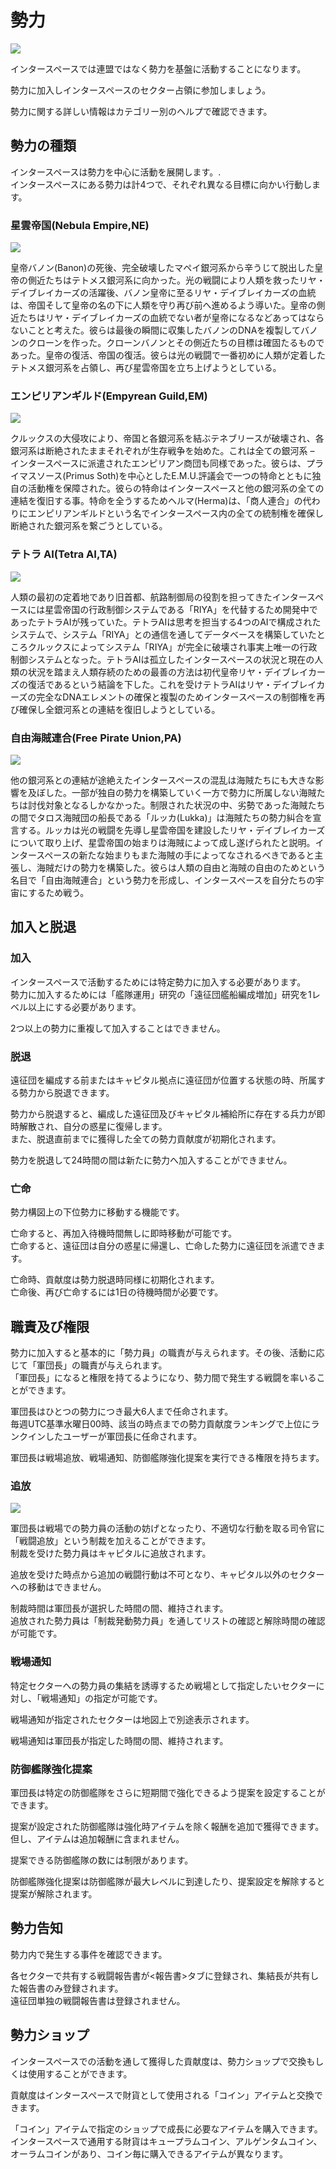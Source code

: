 # 勢力
![](https://d3bbxo4nelobc3.cloudfront.net/html/img/help/1705_01_fix.jpg)

インタースペースでは連盟ではなく勢力を基盤に活動することになります。

勢力に加入しインタースペースのセクター占領に参加しましょう。

勢力に関する詳しい情報はカテゴリー別のヘルプで確認できます。


## 勢力の種類

インタースペースは勢力を中心に活動を展開します。.<br>
インタースペースにある勢力は計4つで、それぞれ異なる目標に向かい行動します。

### 星雲帝国(Nebula Empire,NE)
![](https://d3bbxo4nelobc3.cloudfront.net/html/img/help/1705_02.jpg)

皇帝バノン(Banon)の死後、完全破壊したマペイ銀河系から辛うじて脱出した皇帝の側近たちはテトメス銀河系に向かった。光の戦闘により人類を救ったリヤ・デイブレイカーズの活躍後、バノン皇帝に至るリヤ・デイブレイカーズの血統は、帝国そして皇帝の名の下に人類を守り再び前へ進めるよう導いた。皇帝の側近たちはリヤ・デイブレイカーズの血統でない者が皇帝になるなどあってはならないことと考えた。彼らは最後の瞬間に収集したバノンのDNAを複製してバノンのクローンを作った。クローンバノンとその側近たちの目標は確固たるものであった。皇帝の復活、帝国の復活。彼らは光の戦闘で一番初めに人類が定着したテトメス銀河系を占領し、再び星雲帝国を立ち上げようとしている。


### エンピリアンギルド(Empyrean Guild,EM)
![](https://d3bbxo4nelobc3.cloudfront.net/html/img/help/1705_03.jpg)

クルックスの大侵攻により、帝国と各銀河系を結ぶテネブリースが破壊され、各銀河系は断絶されたままそれぞれが生存戦争を始めた。これは全ての銀河系 – インタースペースに派遣されたエンピリアン商団も同様であった。彼らは、プライマスソース(Primus Soth)を中心としたE.M.U.評議会で一つの特命とともに独自の活動権を保障された。彼らの特命はインタースペースと他の銀河系の全ての連結を復旧する事。特命を全うするためヘルマ(Herma)は、「商人連合」の代わりにエンピリアンギルドという名でインタースペース内の全ての統制権を確保し断絶された銀河系を繋ごうとしている。


### テトラ AI(Tetra AI,TA)
![](https://d3bbxo4nelobc3.cloudfront.net/html/img/help/1705_04.jpg)

人類の最初の定着地であり旧首都、航路制御局の役割を担ってきたインタースペースには星雲帝国の行政制御システムである「RIYA」を代替するため開発中であったテトラAIが残っていた。テトラAIは思考を担当する4つのAIで構成されたシステムで、システム「RIYA」との通信を通してデータベースを構築していたところクルックスによってシステム「RIYA」が完全に破壊され事実上唯一の行政制御システムとなった。テトラAIは孤立したインタースペースの状況と現在の人類の状況を踏まえ人類存続のための最善の方法は初代皇帝リヤ・デイブレイカーズの復活であるという結論を下した。これを受けテトラAIはリヤ・デイブレイカーズの完全なDNAエレメントの確保と複製のためインタースペースの制御権を再び確保し全銀河系との連結を復旧しようとしている。


### 自由海賊連合(Free Pirate Union,PA)
![](https://d3bbxo4nelobc3.cloudfront.net/html/img/help/1705_05.jpg)

他の銀河系との連結が途絶えたインタースペースの混乱は海賊たちにも大きな影響を及ぼした。一部が独自の勢力を構築していく一方で勢力に所属しない海賊たちは討伐対象となるしかなかった。制限された状況の中、劣勢であった海賊たちの間でタロス海賊団の船長である「ルッカ(Lukka)」は海賊たちの勢力糾合を宣言する。ルッカは光の戦闘を先導し星雲帝国を建設したリヤ・デイブレイカーズについて取り上げ、星雲帝国の始まりは海賊によって成し遂げられたと説明。インタースペースの新たな始まりもまた海賊の手によってなされるべきであると主張し、海賊だけの勢力を構築した。彼らは人類の自由と海賊の自由のためという名目で「自由海賊連合」という勢力を形成し、インタースペースを自分たちの宇宙にするため戦う。


## 加入と脱退

### 加入

インタースペースで活動するためには特定勢力に加入する必要があります。<br>
勢力に加入するためには「艦隊運用」研究の「遠征団艦船編成増加」研究を1レベル以上にする必要があります。

2つ以上の勢力に重複して加入することはできません。

### 脱退

遠征団を編成する前またはキャピタル拠点に遠征団が位置する状態の時、所属する勢力から脱退できます。

勢力から脱退すると、編成した遠征団及びキャピタル補給所に存在する兵力が即時解散され、自分の惑星に復帰します。<br>
また、脱退直前までに獲得した全ての勢力貢献度が初期化されます。

勢力を脱退して24時間の間は新たに勢力へ加入することができません。

### 亡命

勢力構図上の下位勢力に移動する機能です。

亡命すると、再加入待機時間無しに即時移動が可能です。<br>
亡命すると、遠征団は自分の惑星に帰還し、亡命した勢力に遠征団を派遣できます。

亡命時、貢献度は勢力脱退時同様に初期化されます。<br>
亡命後、再び亡命するには1日の待機時間が必要です。


## 職責及び権限

勢力に加入すると基本的に「勢力員」の職責が与えられます。その後、活動に応じて「軍団長」の職責が与えられます。<br>
「軍団長」になると権限を持てるようになり、勢力間で発生する戦闘を率いることができます。

軍団長はひとつの勢力につき最大6人まで任命されます。<br>
毎週UTC基準水曜日00時、該当の時点までの勢力貢献度ランキングで上位にランクインしたユーザーが軍団長に任命されます。

軍団長は戦場追放、戦場通知、防御艦隊強化提案を実行できる権限を持ちます。

### 追放
![](https://d3bbxo4nelobc3.cloudfront.net/html/img/help/1705_06_fix.jpg)

軍団長は戦場での勢力員の活動の妨げとなったり、不適切な行動を取る司令官に「戦闘追放」という制裁を加えることができます。<br>
制裁を受けた勢力員はキャピタルに追放されます。

追放を受けた時点から追加の戦闘行動は不可となり、キャピタル以外のセクターへの移動はできません。

制裁時間は軍団長が選択した時間の間、維持されます。<br>
追放された勢力員は「制裁発動勢力員」を通してリストの確認と解除時間の確認が可能です。

### 戦場通知

特定セクターへの勢力員の集結を誘導するため戦場として指定したいセクターに対し、「戦場通知」の指定が可能です。

戦場通知が指定されたセクターは地図上で別途表示されます。

戦場通知は軍団長が指定した時間の間、維持されます。

### 防御艦隊強化提案

軍団長は特定の防御艦隊をさらに短期間で強化できるよう提案を設定することができます。

提案が設定された防御艦隊は強化時アイテムを除く報酬を追加で獲得できます。<br>
但し、アイテムは追加報酬に含まれません。

提案できる防御艦隊の数には制限があります。

防御艦隊強化提案は防御艦隊が最大レベルに到達したり、提案設定を解除すると提案が解除されます。


## 勢力告知

勢力内で発生する事件を確認できます。

各セクターで共有する戦闘報告書が<報告書>タブに登録され、集結長が共有した報告書のみ登録されます。<br>
遠征団単独の戦闘報告書は登録されません。


## 勢力ショップ

インタースペースでの活動を通して獲得した貢献度は、勢力ショップで交換もしくは使用することができます。

貢献度はインタースペースで財貨として使用される「コイン」アイテムと交換できます。

「コイン」アイテムで指定のショップで成長に必要なアイテムを購入できます。<br>
インタースペースで通用する財貨はキュープラムコイン、アルゲンタムコイン、オーラムコインがあり、コイン毎に購入できるアイテムが異なります。